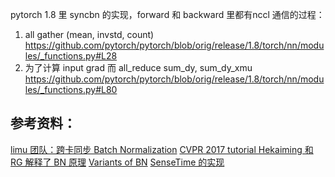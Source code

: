 pytorch 1.8 里 syncbn 的实现，forward 和 backward 里都有nccl 通信的过程：
1. all gather (mean, invstd, count)
https://github.com/pytorch/pytorch/blob/orig/release/1.8/torch/nn/modules/_functions.py#L28
2. 为了计算 input grad 而 all_reduce sum_dy, sum_dy_xmu
https://github.com/pytorch/pytorch/blob/orig/release/1.8/torch/nn/modules/_functions.py#L80

##  参考资料： 
[limu 团队：跨卡同步 Batch Normalization](https://zh.mxnet.io/blog/syncbn#batch-normalization%E5%A6%82%E4%BD%95%E5%B7%A5%E4%BD%9C)
[CVPR 2017 tutorial Hekaiming 和 RG 解释了 BN 原理](http://deeplearning.csail.mit.edu/)
[Variants of BN](https://fengweiustc.github.io/paper-reading/2020/06/22/bn/)
[SenseTime 的实现](https://hangzhang.org/PyTorch-Encoding/tutorials/syncbn.html)
